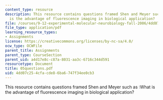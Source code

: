 ```yaml
---
content_type: resource
description: This resource contains questions framed Shen and Meyer such as :What
  is the advantage of fluorescence imaging in biological application?
file: /courses/9-12-experimental-molecular-neurobiology-fall-2006/4dd07c254cfacde86ba6747f34ee0cb3_05questions.pdf
file_type: application/pdf
learning_resource_types:
- Assignments
license: https://creativecommons.org/licenses/by-nc-sa/4.0/
ocw_type: OCWFile
parent_title: Assignments
parent_type: CourseSection
parent_uid: a4d17e8c-c87a-8031-aa3c-6716c344d591
resourcetype: Document
title: 05questions.pdf
uid: 4dd07c25-4cfa-cde8-6ba6-747f34ee0cb3
---
```

This resource contains questions framed Shen and Meyer such as :What is the advantage of fluorescence imaging in biological application?
